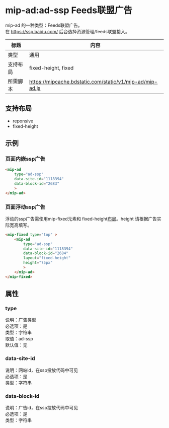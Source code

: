 # mip-ad:ad-ssp Feeds联盟广告

mip-ad 的一种类型：Feeds联盟广告。  
在 https://ssp.baidu.com/ 后台选择资源管理/feeds联盟接入。

标题|内容
----|----
类型|通用
支持布局|fixed-height, fixed
所需脚本|https://mipcache.bdstatic.com/static/v1/mip-ad/mip-ad.js


## 支持布局

- reponsive
- fixed-height

## 示例

### 页面内嵌ssp广告

```html
<mip-ad
    type="ad-ssp"
    data-site-id="1118394"
    data-block-id="2683"
    >
</mip-ad>
```

### 页面浮动ssp广告
浮动的ssp广告需使用mip-fixed元素和 fixed-height[布局](https://www.mipengine.org/doc/3-widget/11-widget-layout.html)。height 请根据广告实际宽高填写。

```html
<mip-fixed type="top" >
    <mip-ad
        type="ad-ssp"
        data-site-id="1118394"
        data-block-id="2684"
        layout="fixed-height"
        height="75px"
        >
    </mip-ad>
</mip-fixed>
```

## 属性

### type

说明：广告类型  
必选项：是  
类型：字符串  
取值：ad-ssp  
默认值：无

### data-site-id

说明：网站id，在ssp投放代码中可见  
必选项：是  
类型：字符串  

### data-block-id

说明：广告id，在ssp投放代码中可见  
必选项：是  
类型：字符串  

